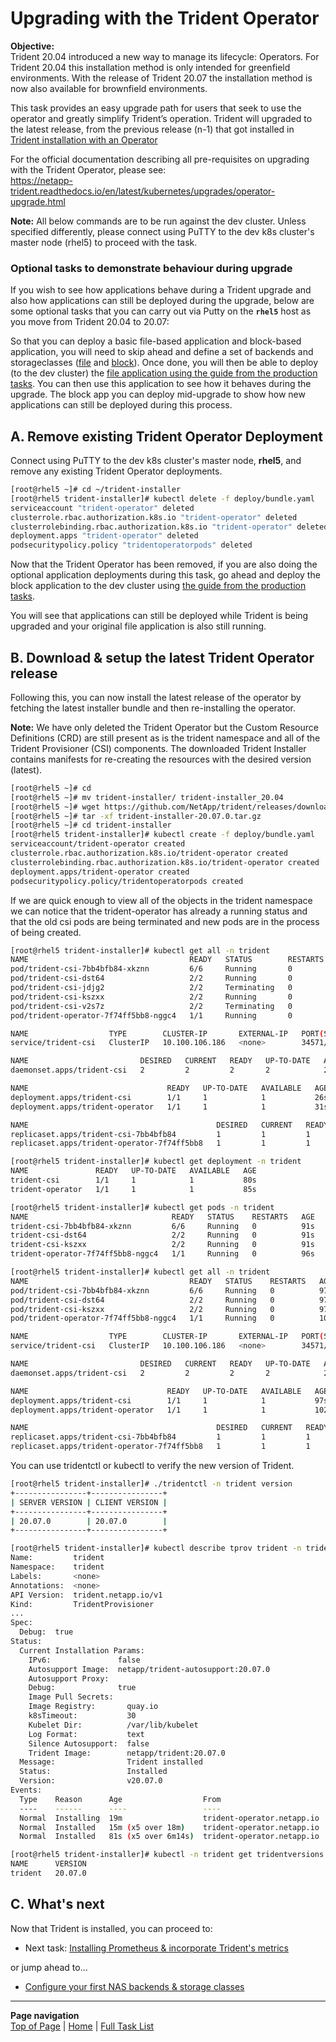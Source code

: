 # Upgrading with the Trident Operator

**Objective:**  
Trident 20.04 introduced a new way to manage its lifecycle: Operators. For Trident 20.04 this installation method is only intended for greenfield environments. With the release of Trident 20.07 the installation method is now also available for brownfield environments.  

This task provides an easy upgrade path for users that seek to use the operator and greatly simplify Trident’s operation. Trident will upgraded to the latest release, from the previous release (n-1) that got installed in [Trident installation with an Operator](../trident_install)  

For the official documentation describing all pre-requisites on upgrading with the Trident Operator, please see:  
<https://netapp-trident.readthedocs.io/en/latest/kubernetes/upgrades/operator-upgrade.html>

**Note:** All below commands are to be run against the dev cluster. Unless specified differently, please connect using PuTTY to the dev k8s cluster's master node (rhel5) to proceed with the task.  

### Optional tasks to demonstrate behaviour during upgrade

If you wish to see how applications behave during a Trident upgrade and also how applications can still be deployed during the upgrade, below are some optional tasks that you can carry out via Putty on the **`rhel5`** host as you move from Trident 20.04 to 20.07:

So that you can deploy a basic file-based application and block-based application, you will need to skip ahead and define a set of backends and storageclasses ([file](../config_file/) and [block](../config_block/)).  Once done, you will then be able to deploy (to the dev cluster) the [file application using the guide from the production tasks](../file_app/).  You can then use this application to see how it behaves during the upgrade.  The block app you can deploy mid-upgrade to show how new applications can still be deployed during this process.

## A. Remove existing Trident Operator Deployment

Connect using PuTTY to the dev k8s cluster's master node, **rhel5**, and remove any existing Trident Operator deployments.  

```bash
[root@rhel5 ~]# cd ~/trident-installer
[root@rhel5 trident-installer]# kubectl delete -f deploy/bundle.yaml
serviceaccount "trident-operator" deleted
clusterrole.rbac.authorization.k8s.io "trident-operator" deleted
clusterrolebinding.rbac.authorization.k8s.io "trident-operator" deleted
deployment.apps "trident-operator" deleted
podsecuritypolicy.policy "tridentoperatorpods" deleted
```

Now that the Trident Operator has been removed, if you are also doing the optional application deployments during this task, go ahead and deploy the block application to the dev cluster using [the guide from the production tasks](../block_app/).

You will see that applications can still be deployed while Trident is being upgraded and your original file application is also still running.

## B. Download & setup the latest Trident Operator release

Following this, you can now install the latest release of the operator by fetching the latest installer bundle and then re-installing the operator.

**Note:** We have only deleted the Trident Operator but the Custom Resource Definitions (CRD) are still present as is the trident namespace and all of the Trident Provisioner (CSI) components. The downloaded Trident Installer contains manifests for re-creating the resources with the desired version (latest).  

```bash
[root@rhel5 ~]# cd
[root@rhel5 ~]# mv trident-installer/ trident-installer_20.04
[root@rhel5 ~]# wget https://github.com/NetApp/trident/releases/download/v20.07.0/trident-installer-20.07.0.tar.gz
[root@rhel5 ~]# tar -xf trident-installer-20.07.0.tar.gz
[root@rhel5 ~]# cd trident-installer
[root@rhel5 trident-installer]# kubectl create -f deploy/bundle.yaml
serviceaccount/trident-operator created
clusterrole.rbac.authorization.k8s.io/trident-operator created
clusterrolebinding.rbac.authorization.k8s.io/trident-operator created
deployment.apps/trident-operator created
podsecuritypolicy.policy/tridentoperatorpods created
```

If we are quick enough to view all of the objects in the trident namespace we can notice that the trident-operator has already a running status and that the old csi pods are being terminated and new pods are in the process of being created.  

```bash
[root@rhel5 trident-installer]# kubectl get all -n trident
NAME                                    READY   STATUS        RESTARTS   AGE
pod/trident-csi-7bb4bfb84-xkznn         6/6     Running       0          26s
pod/trident-csi-dst64                   2/2     Running       0          26s
pod/trident-csi-jdjg2                   2/2     Terminating   0          13m
pod/trident-csi-kszxx                   2/2     Running       0          26s
pod/trident-csi-v2s7z                   2/2     Terminating   0          13m
pod/trident-operator-7f74ff5bb8-nggc4   1/1     Running       0          31s

NAME                  TYPE        CLUSTER-IP       EXTERNAL-IP   PORT(S)              AGE
service/trident-csi   ClusterIP   10.100.106.186   <none>        34571/TCP,9220/TCP   26s

NAME                         DESIRED   CURRENT   READY   UP-TO-DATE   AVAILABLE   NODE SELECTOR                                     AGE
daemonset.apps/trident-csi   2         2         2       2            2           kubernetes.io/arch=amd64,kubernetes.io/os=linux   26s

NAME                               READY   UP-TO-DATE   AVAILABLE   AGE
deployment.apps/trident-csi        1/1     1            1           26s
deployment.apps/trident-operator   1/1     1            1           31s

NAME                                          DESIRED   CURRENT   READY   AGE
replicaset.apps/trident-csi-7bb4bfb84         1         1         1       26s
replicaset.apps/trident-operator-7f74ff5bb8   1         1         1       31s

[root@rhel5 trident-installer]# kubectl get deployment -n trident
NAME               READY   UP-TO-DATE   AVAILABLE   AGE
trident-csi        1/1     1            1           80s
trident-operator   1/1     1            1           85s

[root@rhel5 trident-installer]# kubectl get pods -n trident
NAME                                READY   STATUS    RESTARTS   AGE
trident-csi-7bb4bfb84-xkznn         6/6     Running   0          91s
trident-csi-dst64                   2/2     Running   0          91s
trident-csi-kszxx                   2/2     Running   0          91s
trident-operator-7f74ff5bb8-nggc4   1/1     Running   0          96s

[root@rhel5 trident-installer]# kubectl get all -n trident
NAME                                    READY   STATUS    RESTARTS   AGE
pod/trident-csi-7bb4bfb84-xkznn         6/6     Running   0          97s
pod/trident-csi-dst64                   2/2     Running   0          97s
pod/trident-csi-kszxx                   2/2     Running   0          97s
pod/trident-operator-7f74ff5bb8-nggc4   1/1     Running   0          102s

NAME                  TYPE        CLUSTER-IP       EXTERNAL-IP   PORT(S)              AGE
service/trident-csi   ClusterIP   10.100.106.186   <none>        34571/TCP,9220/TCP   97s

NAME                         DESIRED   CURRENT   READY   UP-TO-DATE   AVAILABLE   NODE SELECTOR                                     AGE
daemonset.apps/trident-csi   2         2         2       2            2           kubernetes.io/arch=amd64,kubernetes.io/os=linux   97s

NAME                               READY   UP-TO-DATE   AVAILABLE   AGE
deployment.apps/trident-csi        1/1     1            1           97s
deployment.apps/trident-operator   1/1     1            1           102s

NAME                                          DESIRED   CURRENT   READY   AGE
replicaset.apps/trident-csi-7bb4bfb84         1         1         1       97s
replicaset.apps/trident-operator-7f74ff5bb8   1         1         1       102s
```

You can use tridentctl or kubectl to verify the new version of Trident.

```bash
[root@rhel5 trident-installer]# ./tridentctl -n trident version
+----------------+----------------+
| SERVER VERSION | CLIENT VERSION |
+----------------+----------------+
| 20.07.0        | 20.07.0        |
+----------------+----------------+

[root@rhel5 trident-installer]# kubectl describe tprov trident -n trident
Name:         trident
Namespace:    trident
Labels:       <none>
Annotations:  <none>
API Version:  trident.netapp.io/v1
Kind:         TridentProvisioner
...
Spec:
  Debug:  true
Status:
  Current Installation Params:
    IPv6:               false
    Autosupport Image:  netapp/trident-autosupport:20.07.0
    Autosupport Proxy:
    Debug:              true
    Image Pull Secrets:
    Image Registry:       quay.io
    k8sTimeout:           30
    Kubelet Dir:          /var/lib/kubelet
    Log Format:           text
    Silence Autosupport:  false
    Trident Image:        netapp/trident:20.07.0
  Message:                Trident installed
  Status:                 Installed
  Version:                v20.07.0
Events:
  Type    Reason      Age                  From                        Message
  ----    ------      ----                 ----                        -------
  Normal  Installing  19m                  trident-operator.netapp.io  Installing Trident
  Normal  Installed   15m (x5 over 18m)    trident-operator.netapp.io  Trident installed
  Normal  Installed   81s (x5 over 6m14s)  trident-operator.netapp.io  Trident installed

[root@rhel5 trident-installer]# kubectl -n trident get tridentversions
NAME      VERSION
trident   20.07.0
```

## C. What's next

Now that Trident is installed, you can proceed to:  

- Next task: [Installing Prometheus & incorporate Trident's metrics](../config_prometheus)

or jump ahead to...  

- [Configure your first NAS backends & storage classes](../config_file)  

---
**Page navigation**  
[Top of Page](#top) | [Home](/README.md) | [Full Task List](/README.md#dev-k8s-cluster-tasks)
